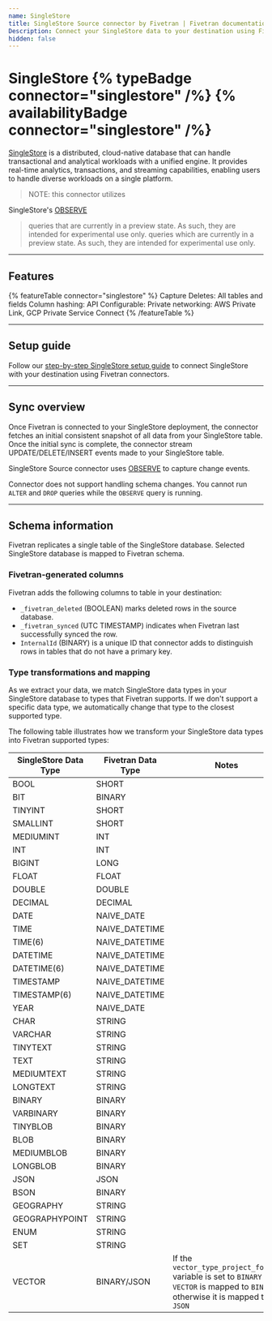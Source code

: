 ```yaml
---
name: SingleStore
title: SingleStore Source connector by Fivetran | Fivetran documentation
Description: Connect your SingleStore data to your destination using Fivetran.
hidden: false
---
```


# SingleStore {% typeBadge connector="singlestore" /%} {% availabilityBadge connector="singlestore" /%}

[SingleStore](https://www.singlestore.com/) is a distributed, cloud-native database that can handle
transactional and analytical workloads with a unified engine. It provides real-time analytics,
transactions, and streaming capabilities, enabling users to handle diverse workloads on a single
platform.

> NOTE: this connector utilizes
>
SingleStore's [OBSERVE](https://docs.singlestore.com/cloud/reference/sql-reference/data-manipulation-language-dml/observe/)
> queries that are currently in a preview state. As such, they are intended for experimental use
> only.
> queries which are currently in a preview state. As such, they are intended for experimental use
> only.

------------------

## Features

{% featureTable connector="singlestore" %}
Capture Deletes: All tables and fields
Column hashing:
API Configurable:
Private networking: AWS Private Link, GCP Private Service Connect
{% /featureTable %}

------------------

## Setup guide

Follow our [step-by-step SingleStore setup guide](/docs/{path}/setup-guide) to connect SingleStore
with your destination using Fivetran connectors.

------------------

## Sync overview

Once Fivetran is connected to your SingleStore deployment, the connector fetches an initial
consistent snapshot of all data from your SingleStore table. Once the initial sync is complete, the
connector stream UPDATE/DELETE/INSERT events made to your SingleStore table.

SingleStore Source connector
uses [OBSERVE](https://docs.singlestore.com/cloud/reference/sql-reference/data-manipulation-language-dml/observe/)
to capture change events.

Connector does not support handling schema changes. You cannot run `ALTER` and `DROP` queries while
the `OBSERVE` query is running.

------------------

## Schema information

Fivetran replicates a single table of the SingleStore database. Selected SingleStore database is
mapped to Fivetran schema.

### Fivetran-generated columns

Fivetran adds the following columns to table in your destination:

- `_fivetran_deleted` (BOOLEAN) marks deleted rows in the source database.
- `_fivetran_synced` (UTC TIMESTAMP) indicates when Fivetran last successfully synced the row.
- `InternalId` (BINARY) is a unique ID that connector adds to distinguish rows in tables that do not
  have a primary key.

### Type transformations and mapping

As we extract your data, we match SingleStore data types in your SingleStore database to types that
Fivetran supports. If we don't support a specific data type, we automatically change that type to
the closest supported type.

The following table illustrates how we transform your SingleStore data types into Fivetran supported
types:

| SingleStore Data Type | Fivetran Data Type | Notes                                                                                                                              |
|-----------------------|--------------------|------------------------------------------------------------------------------------------------------------------------------------|
| BOOL                  | SHORT              |
| BIT                   | BINARY             |
| TINYINT               | SHORT              |
| SMALLINT              | SHORT              |
| MEDIUMINT             | INT                |
| INT                   | INT                |
| BIGINT                | LONG               |
| FLOAT                 | FLOAT              |
| DOUBLE                | DOUBLE             |
| DECIMAL               | DECIMAL            |
| DATE                  | NAIVE_DATE         |
| TIME                  | NAIVE_DATETIME     |
| TIME(6)               | NAIVE_DATETIME     |
| DATETIME              | NAIVE_DATETIME     |
| DATETIME(6)           | NAIVE_DATETIME     |
| TIMESTAMP             | NAIVE_DATETIME     |
| TIMESTAMP(6)          | NAIVE_DATETIME     |
| YEAR                  | NAIVE_DATE         |
| CHAR                  | STRING             |
| VARCHAR               | STRING             |
| TINYTEXT              | STRING             |
| TEXT                  | STRING             |
| MEDIUMTEXT            | STRING             |
| LONGTEXT              | STRING             |
| BINARY                | BINARY             |
| VARBINARY             | BINARY             |
| TINYBLOB              | BINARY             |
| BLOB                  | BINARY             |
| MEDIUMBLOB            | BINARY             |
| LONGBLOB              | BINARY             |
| JSON                  | JSON               |
| BSON                  | BINARY             |
| GEOGRAPHY             | STRING             |
| GEOGRAPHYPOINT        | STRING             |
| ENUM                  | STRING             |
| SET                   | STRING             |
| VECTOR                | BINARY/JSON        | If the `vector_type_project_format` variable is set to `BINARY` - `VECTOR` is mapped to `BINARY`, otherwise it is mapped to `JSON` |
